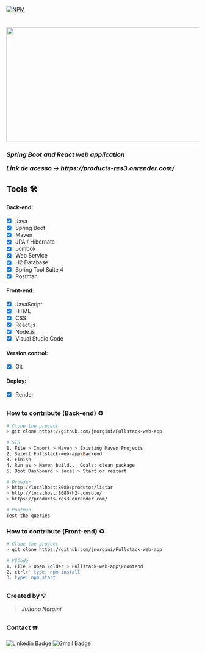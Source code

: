 [![NPM](https://img.shields.io/npm/l/react)](https://github.com/jnorgini/Fullstack-web-app/blob/master/LICENSE)
<h1>
    <img src="https://img-c.udemycdn.com/course/750x422/3300794_1375_4.jpg" height="300" width="530" />
</h1>

<h3><em>Spring Boot and React web application
    <p> Link de acesso -> https://products-res3.onrender.com/ </em></h3> </p>

<h2></h2>

<h2> Tools 🛠️ </h2> 

#### Back-end: 
- [x] Java
- [x] Spring Boot
- [x] Maven
- [x] JPA / Hibernate
- [x] Lombok
- [x] Web Service
- [x] H2 Database
- [x] Spring Tool Suite 4
- [x] Postman

#### Front-end:
- [x] JavaScript
- [x] HTML
- [x] CSS
- [x] React.js
- [x] Node.js
- [x] Visual Studio Code

#### Version control: 
- [x] Git

#### Deploy:
- [x] Render
 
<h2></h2>

### How to contribute (Back-end) ♻️

```bash
# Clone the project 
> git clone https://github.com/jnorgini/Fullstack-web-app
```

```bash
# STS
1. File > Import > Maven > Existing Maven Projects
2. Select Fullstack-web-app\Backend
3. Finish
4. Run as > Maven build... Goals: clean package
5. Boot Dashboard > local > Start or restart
```

```bash
# Browser 
> http://localhost:8080/produtos/listar
> http://localhost:8080/h2-console/
> https://products-res3.onrender.com/

```

```bash
# Postman
Test the queries
```

### How to contribute (Front-end) ♻️

```bash
# Clone the project 
> git clone https://github.com/jnorgini/Fullstack-web-app
```

```bash
# VSCode
1. File > Open Folder > Fullstack-web-app\Frontend
2. ctrl+' type: npm install
3. type: npm start
```

<h2></h2>

### Created by 💡
><Strong><em>Juliana Norgini</em></Strong>

<h2></h2>
  
### Contact ☎️
 
 [![Linkedin Badge](https://img.shields.io/badge/-LinkedIn-6633cc?style=flat-square&logo=Linkedin&logoColor=white&link=https://www.linkedin.com/in/juliana-norgini)](https://www.linkedin.com/in/juliana-norgini)
[![Gmail Badge](https://img.shields.io/badge/-jnorgini@gmail.com-6633cc?style=flat-square&logo=Gmail&logoColor=white&link=mailto:jnorgini@gmail.com)](mailto:jnorgini@gmail.com)
